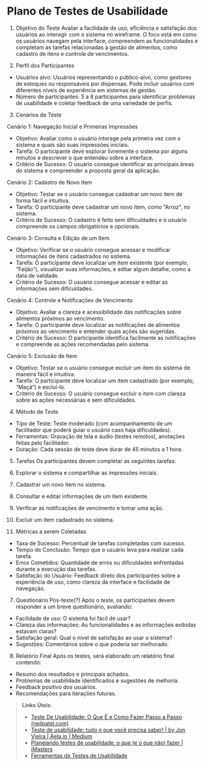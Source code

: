 # Plano de Testes de Usabilidade

1. Objetivo do Teste
Avaliar a facilidade de uso, eficiência e satisfação dos usuários ao interagir com o sistema no wireframe. O foco está em como os usuários navegam pela interface, compreendem as funcionalidades e completam as tarefas relacionadas à gestão de alimentos, como cadastro de itens e controle de vencimentos.

2. Perfil dos Participantes
- Usuários alvo: Usuários representando o público-alvo, como gestores de estoques ou responsáveis por dispensas. Pode incluir usuários com diferentes níveis de experiência em sistemas de gestão.
- Número de participantes: 5 a 8 participantes para identificar problemas de usabilidade e coletar feedback de uma variedade de perfis.

3. Cenários de Teste

Cenário 1: Navegação Inicial e Primeiras Impressões
- Objetivo: Avaliar como o usuário interage pela primeira vez com o sistema e quais são suas impressões iniciais.
- Tarefa: O participante deve explorar livremente o sistema por alguns minutos e descrever o que entendeu sobre a interface.
- Critério de Sucesso: O usuário consegue identificar as principais áreas do sistema e compreender a proposta geral da aplicação.

Cenário 2: Cadastro de Novo Item
- Objetivo: Testar se o usuário consegue cadastrar um novo item de forma fácil e intuitiva.
- Tarefa: O participante deve cadastrar um novo item, como “Arroz”, no sistema.
- Critério de Sucesso: O cadastro é feito sem dificuldades e o usuário compreende os campos obrigatórios e opcionais.

Cenário 3: Consulta e Edição de um Item
- Objetivo: Verificar se o usuário consegue acessar e modificar informações de itens cadastrados no sistema.
- Tarefa: O participante deve localizar um item existente (por exemplo, “Feijão”), visualizar suas informações, e editar algum detalhe, como a data de validade.
- Critério de Sucesso: O usuário consegue acessar e editar as informações sem dificuldades.

Cenário 4: Controle e Notificações de Vencimento
- Objetivo: Avaliar a clareza e acessibilidade das notificações sobre alimentos próximos ao vencimento.
- Tarefa: O participante deve localizar as notificações de alimentos próximos ao vencimento e entender quais ações são sugeridas.
- Critério de Sucesso: O participante identifica facilmente as notificações e compreende as ações recomendadas pelo sistema.

Cenário 5: Exclusão de Item
- Objetivo: Testar se o usuário consegue excluir um item do sistema de maneira fácil e intuitiva.
- Tarefa: O participante deve localizar um item cadastrado (por exemplo, “Maçã”) e excluí-lo.
- Critério de Sucesso: O usuário consegue excluir o item com clareza sobre as ações necessárias e sem dificuldades.

4. Método de Teste
- Tipo de Teste: Teste moderado (com acompanhamento de um facilitador que poderá guiar o usuário caso haja dificuldades).
- Ferramentas: Gravação de tela e áudio (testes remotos), anotações feitas pelo facilitador.
- Duração: Cada sessão de teste deve durar de 45 minutos a 1 hora.

 5. Tarefas
Os participantes devem completar as seguintes tarefas:
1. Explorar o sistema e compartilhar as impressões iniciais.
2. Cadastrar um novo item no sistema.
3. Consultar e editar informações de um item existente.
4. Verificar as notificações de vencimento e tomar uma ação.
5. Excluir um item cadastrado no sistema.

6. Métricas a serem Coletadas
- Taxa de Sucesso: Percentual de tarefas completadas com sucesso.
- Tempo de Conclusão: Tempo que o usuário leva para realizar cada tarefa.
- Erros Cometidos: Quantidade de erros ou dificuldades enfrentadas durante a execução das tarefas.
- Satisfação do Usuário: Feedback direto dos participantes sobre a experiência de uso, como clareza da interface e facilidade de navegação.

7. Questionário Pós-teste(?)
Após o teste, os participantes devem responder a um breve questionário, avaliando:
- Facilidade de uso: O sistema foi fácil de usar?
- Clareza das informações: As funcionalidades e as informações exibidas estavam claras?
- Satisfação geral: Qual o nível de satisfação ao usar o sistema?
- Sugestões: Comentários sobre o que poderia ser melhorado.

8. Relatório Final
Após os testes, será elaborado um relatório final contendo:
- Resumo dos resultados e principais achados.
- Problemas de usabilidade identificados e sugestões de melhoria.
- Feedback positivo dos usuários.
- Recomendações para iterações futuras.


> **Links Úteis**:
> - [Teste De Usabilidade: O Que É e Como Fazer Passo a Passo (neilpatel.com)](https://neilpatel.com/br/blog/teste-de-usabilidade/)
> - [Teste de usabilidade: tudo o que você precisa saber! | by Jon Vieira | Aela.io | Medium](https://medium.com/aela/teste-de-usabilidade-o-que-voc%C3%AA-precisa-saber-39a36343d9a6/)
> - [Planejando testes de usabilidade: o que (e o que não) fazer | iMasters](https://imasters.com.br/design-ux/planejando-testes-de-usabilidade-o-que-e-o-que-nao-fazer/)
> - [Ferramentas de Testes de Usabilidade](https://www.usability.gov/how-to-and-tools/resources/templates.html)
